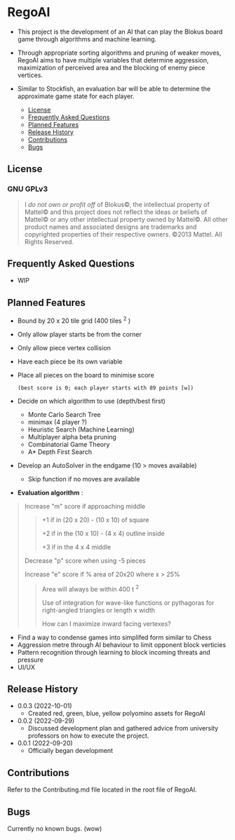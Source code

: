 # RegoAI

* This project is the development of an AI that can play the Blokus board game through algorithms and machine learning.
* Through appropriate sorting algorithms and pruning of weaker moves, RegoAI aims to have multiple variables that determine aggression, maximization of perceived area and the blocking of enemy piece vertices.
* Similar to Stockfish, an evaluation bar will be able to determine the approximate game state for each player.

  * [License](#license)
  * [Frequently Asked Questions](#frequently-asked-questions)
  * [Planned Features](#planned-features)
  * [Release History](#release-history)
  * [Contributions](#contributions)
  * [Bugs](#bugs)

## License

### GNU GPLv3

> I *do not own or profit off* of Blokus©, the intellectual property of Mattel© and this project does not reflect the ideas or beliefs of Mattel© or any other intellectual property owned by Mattel©. All other product names and associated designs are trademarks and copyrighted properties of their respective owners. ©2013 Mattel. All Rights Reserved.
>

## Frequently Asked Questions

* WIP

## Planned Features

* Bound by 20 x 20 tile grid (400 tiles <sup>2</sup> )
* Only allow player starts be from the corner
* Only allow piece vertex collision
* Have each piece be its own variable
* Place all pieces on the board to minimise score

  `(best score is 0; each player starts with 89 points [w])`

* Decide on which algorithm to use (depth/best first)
  * Monte Carlo Search Tree
  * minimax (4 player ?)
  * Heuristic Search (Machine Learning)
  * Multiplayer alpha beta pruning
  * Combinatorial Game Theory
  * A* Depth First Search

* Develop an AutoSolver in the endgame (10 > moves available)
  * Skip function if no moves are available

* **Evaluation algorithm** :

> Increase "m" score if approaching middle
>> +1 if in (20 x 20) - (10 x 10) of square
>>
>> +2 if in the (10 x 10) - (4 x 4) outline inside
>>
>> +3 if in the 4 x 4 middle
>
> Decrease "p" score when using -5 pieces
> 
> Increase "e" score if % area of 20x20 where x > 25%
>> Area will always be within 400 t <sup>2</sup>
>>
>> Use of integration for wave-like functions or pythagoras for right-angled triangles or length x width
>>
>> How can I maximize inward facing vertexes?

* Find a way to condense games into simplifed form similar to Chess
* Aggression metre through AI behaviour to limit opponent block verticies
* Pattern recognition through learning to block incoming threats and pressure
* UI/UX

## Release History

* 0.0.3 (2022-10-01)
  * Created red, green, blue, yellow polyomino assets for RegoAI
* 0.0.2 (2022-09-29)
  * Discussed development plan and gathered advice from university professors on how to execute the project.
* 0.0.1 (2022-09-20)
  * Officially began development

## Contributions

Refer to the Contributing.md file located in the root file of RegoAI.

## Bugs

Currently no known bugs. (wow)
